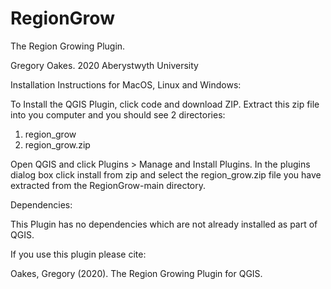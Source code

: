 # RegionGrow
The Region Growing Plugin.

Gregory Oakes. 2020
Aberystwyth University

Installation Instructions for MacOS, Linux and Windows:

To Install the QGIS Plugin, click code and download ZIP. 
Extract this zip file into you computer and you should see 2 directories:

1. region_grow
2. region_grow.zip

Open QGIS and click Plugins > Manage and Install Plugins.
In the plugins dialog box click install from zip and select the region_grow.zip file you have extracted from the RegionGrow-main directory.

Dependencies:

This Plugin has no dependencies which are not already installed as part of QGIS.

If you use this plugin please cite:

Oakes, Gregory (2020). The Region Growing Plugin for QGIS.  



